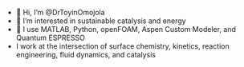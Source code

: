 - 👋 Hi, I’m @DrToyinOmojola
- 👀 I’m interested in sustainable catalysis and energy
- 🌱 I use MATLAB, Python, openFOAM, Aspen Custom Modeler, and Quantum ESPRESSO
- I work at the intersection of surface chemistry, kinetics, reaction engineering, fluid dynamics, and catalysis


<!---
ToyinOmojola/ToyinOmojola is a ✨ special ✨ repository because its `README.md` (this file) appears on your GitHub profile.
You can click the Preview link to take a look at your changes.
--->
